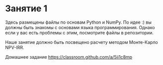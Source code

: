 # Занятие 1

Здесь размещены файлы по основам Python и NumPy. 
По идее :) вы должны быть знакомы с основами языка программирования. 
Однако если у вас есть проблемы с этим, посмотрите файлы в репозитории.

Наше занятие должно быть посвещено расчету методом Монте-Карло NPV-IRR.

Домашнее задание https://classroom.github.com/a/5ii1c8mp
